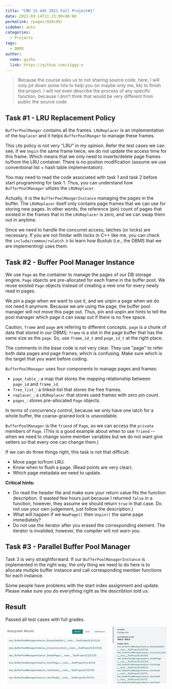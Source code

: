 ```yaml
---
title: "CMU 15-445 2021 Fall Project#1"
date: 2022-03-14T21:23:00+08:00
permalink: /pages/928c89/
sidebar: auto
categories:
  - Projects
tags:
  - DBMS
author: 
  name: gyzhu
  link: https://github.com/z1ggy-o
---
```


> Because the course asks us to not sharing source code, here, I will only jot down some hits to help you (or maybe only me, kk) to finish the project. I will not even describe the process of any specific function, because I don't think that would be very different from public the source code.

## Task #1 - LRU Replacement Policy
`BufferPoolManger` contains all the frames.
`LRUReplacer` is an implementation of the `Replacer` and it helps `BufferPoolManger` to manage these frames.

This `LRU` policy is not very "LRU" in my opinion. Refer the test cases we can see, if we `Unpin` the same frame twice, we do not update the access time for this frame. Which means that we only need to inserte/delete page frames to/from the LRU container. There is no positon modification (assume we use conventional list + hash table implementation).

You may need to read the code associated with task 1 and task 2 before start programming for task 1. Thus, you can understand how `BufferPoolManager` utlizes the `LRUReplacer`.

Actually, it is the `BufferPoolMangerInstance` managing the pages in the buffer. The `LRUReplacer` itself only contains page frames that we can use for storing new pages.
In other words, the reference (pin) count of pages that existed in the frames that in the `LRUReplacer` is zero, and we can swap them out in anytime.

Since we need to handle the concurret access, latches (or locks) are necessary. If you are not fimilar with locks in C++ like me, you can check the `include/common/rwlatch.h` to learn how Bustub (i.e., the DBMS that we are implementing) uses them.

## Task #2 - Buffer Pool Manager Instance
We use `Page` as the container to manage the pages of our DB storage engine. `Page` objects are pre-allocated for each frame in the buffer pool. We reuse existed `Page` objects instead of creating a new one for every newly read in pages.

We <span class="underline">pin</span> a page when we want to use it, and we <span class="underline">unpin</span> a page when we do not need it anymore. Because we are using the page, the buffer pool manager will not move this page out. Thus, <span class="underline">pin</span> and <span class="underline">unpin</span> are hints to tell the pool manager which page it can swap out if there is no free space.

Caution, `frame` and `page` are refering to different concepts. `page` is a chunk of data that stored in our DBMS; `frame` is a slot in the page buffer that has the same size as the `page`. So, use `frame_id_t` and `page_id_t` at the right place.

The comments in the base code is not very clear. They use "page" to refer both data pages and page frames, which is confusing. Make sure which is the target that you want before coding.

`BufferPoolManager` uses four components to manage pages and frames:

-   `page_table_`: a map that stores the mapping relationship between `page_id` and `frame_id`.
-   `free_list_`: a linked-list that stores the free frames.
-   `replacer_`: a `LRUReplacer` that stores used frames with zero pin count.
-   `pages_`: stores pre-allocated `Page` objects.

In terms of concurrency control, because we only have one latch for a whole buffer, the coarse-grained lock is unavoidable.

`BufferPoolManager` is the `friend` of `Page`, so we can access the `private` members of `Page`. (This is a good example about when to use `friend` -- when we need to change some member variables but we do not want give setters so that every one can change them.)

If we can do three things right, this task is not that difficult:

-   Move page to/from LRU.
-   Know when to flush a page. (Read points are very clear).
-   Which page metadata we need to update.

**Critical hints:**

-   Do read the header file and make sure your return value fits the function description. (I wasted few hours just because I returned `false` in a function, however, they assume we should return `true`  in that case. Do not use your own judgement, just follow the description.)
-   What will happen if we `NewPage()` then `Unpin()` the same page immediately?
-   Do not use the iterator after you erased the corresponding element. The iterator is invalided, however, the compiler will not warn you.

## Task #3 - Parallel Buffer Pool Manager
Task 3 is very straightforward. If our `BufferPoolManagerInstance` is implemented in the right way, the only thing we need to do here is to allocate mutiple buffer instance and call corresponding member functions for each instance.

Some people have problems with the start index assignment and update. Please make sure you do everything right as the describtion told us.

## Result
Passed all test cases with full grades.

![Project#1 grades](https://raw.githubusercontent.com/z1ggy-o/static%5Fresources/main/img/202203142113296.png)
